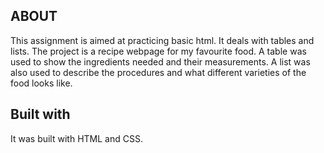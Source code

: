 ## ABOUT
This assignment is aimed at practicing basic html. It deals with tables and lists.
The project is a recipe webpage for my favourite food. A table was used to show the ingredients needed and their measurements. A list was also used to describe the procedures and what different varieties of the food looks like.
## Built with
It was built with HTML and CSS.